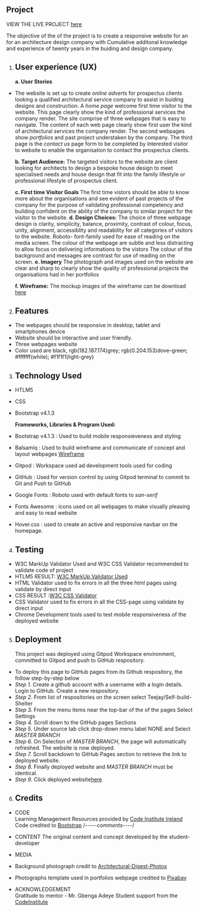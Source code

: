 
## Project 
VIEW THE LIVE PROJECT [here](https://teejayeni.github.io/Self-Build-Shelter/)

The objective of the of the project is to create a responsive website for an for an architecture design company 
with Cumulative additonal knowledge and experience of twenty years in the buiding and design company.

1. ## User experience (UX)
   **a. User Stories**
* The website is set up to create _online adverts_ for prospectus clients looking a qualified 
  architectural service company to assist in buiding designs and construction. 
  A _home page_ welcome first time visitor to the website. This page clearly show the kind of professional services the company render.
  The site comprise of three webpages that is easy to navigate. The content of each web page clearly show first user the kind of architectural 
  services the company render. The second webpages show _portfolios_ and past project understaken by the company. 
  The third page is the _contact us_ page form to be completed by interested visitor to website to enable the organisation to contact the prospectus clients.

   **b. Target Audience:** 
   The targeted visitors to the website are client looking for architects to design a bespoke house design to meet specialised needs and house design that fit 
   into the family lifestyle or professional lifestyle of prospectus client.


   **c. First time Visitor Goals**
   The first time vistors should be able to know more about the organisations and see evident of past projects of the company
   for the purpose of validating professional competency and building confident on the ability of the company to similar project 
   for the visitor to the website.
   **d. Design Choices:**
    The choice of  three webpage design is clarity, simplicity, balance, proximity, contrast of colour, focus, unity, alignment, accessiblity and readability 
    for all categories of visitors to the website. Roboto- font-family used for ease of reading on the 
    media screen. The colour of the webpage are subtle and less distracting to allow focus on delivering informations to the vistors
    The colour of the background and messages are contrast for use of reading on the screen.
    **e. Imagery**
     The photograph and images used on the website are clear and sharp to clearly show the quality of 
     professional projects the organisations had in her portfolios

    **f. Wireframe:**
        The mockup images of the wireframe can be download [here]([Wireframe](https://ad2fb753-4832-4630-bd40-e6d881365388.ws-eu03.gitpod.io/files/download/?id=01d33bcf-8ee6-404c-8582-fd591cfdd848))




2. ## Features
* The webpages should be responsive in desktop, tablet and smartphones device
* Website should be interactive and user friendly.
* Three webpages website
* Color used  are black, rgb(182.187.174)grey; rgb(0.204.153)dove-green; #fffffff(white); #f1f1f1(light-grey)

3. ## Technology Used
 * HTLM5
 * CSS
 * Bootstrap v4.1.3

   **Frameworks, Libraries & Program Used:**
 * Bootstrap v4.1.3 : Used to build mobile responsieveness and styling
 * Balsamiq         : Used to build wireframe and communicate of concept and layout webpages [Wireframe](https://ad2fb753-4832-4630-bd40-e6d881365388.ws-eu03.gitpod.io/files/download/?id=01d33bcf-8ee6-404c-8582-fd591cfdd848)
 * Gitpod           : Workspace used ad development tools used for coding
 * GitHub           : Used for version control by using Gitpod terminal to commit to Git and Push to GitHub
   

* Google Fonts           : Roboto used with default fonts to _san-serif_
* Fonts Awesome          : icons used on all webpages to make visually pleasing and easy to read website
* Hover.css              : used to create an active and responsive navbar on the homepage.


4. ## Testing   
 * W3C MarkUp Validator Used  and W3C CSS Validator recommended to validate code of project
 * HTLM5 RESULT: [W3C MarkUp Validator Used](https://validator.w3.org/#validate_by_input)
 * HTML Validator used to fix errors in all the three html pages using validate by direct input
 * CSS RESULT  :[W3C CSS Validator](http://www.css-validator.org/#validate_by_input)
 * CSS Validator used to fix errors in all the CSS-page using validate by direct input
 * Chrome Development tools used to test mobile responsiveness of the deployed website

5. ## Deployment
   This project was deployed using Gitpod Workspace environment,  committed to Gitpod and push to GitHub respository.
* To deploy this page to GitHub pages from its Github respository, the follow step-by-step below
* _Step 1._ Create a github account with a username with a login details. Login to GitHub. Create a new respository.
* _Step 2._ From list of respositories on the screen select Teejay/Self-build-Shelter
* _Step 3._ From the menu items near the top-bar of the of the pages Select Settings
* _Step 4._ Scroll down to the GitHub pages Sections
* _Step 5._ Under source tab click drop-down menu label NONE and Select _MASTER BRANCH_
* _Step 6._ On Selection of _MASTER BRANCH_, the page will automatically refreshed. The website is now deployed.
* _Step 7._ Scroll backdown to GitHub Pages section to retrieve the link to deployed website.
* _Step 8._ Finally deployed website and _MASTER BRANCH_ must be identical.
* _Step 9._ Click deployed website[here](https://teejayeni.github.io/Self-Build-Shelter/)



6. ## Credits
* CODE  
Learning Management Resources provided by [Code Institute Ireland](https://courses.codeinstitute.net/program/FullstackWebDeveloper)
Code credited to [Bootstrap](https://getbootstrap.com/docs/5.0/getting-started/introduction/) /*-----comments----*/

* CONTENT
  The original content and concept developed by the student-developer

* MEDIA 
* Background photograph credit to [Architectural-Digest-Photos](https://media.architecturaldigest.com/photos/59a838a9a8a79c392f89eba2/master/w_1600%2Cc_limit/GettyImages-481686221.jpg)
* Photographs template used in portfolios webpage credited to [Pixabay](https://cdn.pixabay.com/photo/2016/11/18/17/46/architecture-1836070_960_720.jpg)

* ACKNOWLEDGEMENT  
 Gratitude to mentor - Mr. Gbenga Adeye
 Student support from the [CodeInstitute](https://courses.codeinstitute.net/%2Fcourses/course-v1:CodeInstitute+PRE101+2019/support)






